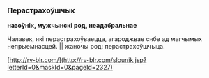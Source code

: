 ### Перастрахоўшчык
**назоўнік, мужчынскі род, неадабральнае**

Чалавек, які перастрахоўваецца, агароджвае сябе ад магчымых непрыемнасцей. || жаночы род: перастрахоўшчыца.

<a rel="author">[http://rv-blr.com/](http://rv-blr.com/slounik.jsp?letterId=0&maskId=0&pageId=2327)</a>

